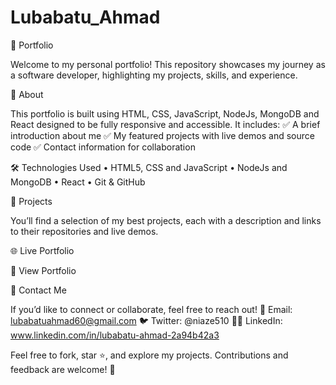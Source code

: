 # Lubabatu_Ahmad
📌 Portfolio 

Welcome to my personal portfolio! This repository showcases my journey as a software developer, highlighting my projects, skills, and experience.

🚀 About

This portfolio is built using HTML, CSS, JavaScript, NodeJs, MongoDB and React designed to be fully responsive and accessible. It includes:
✅ A brief introduction about me
✅ My featured projects with live demos and source code
✅ Contact information for collaboration

🛠 Technologies Used
	•	HTML5, CSS and JavaScript
	•	NodeJs and MongoDB
	•	React 
	•	Git & GitHub
   

📂 Projects

You’ll find a selection of my best projects, each with a description and links to their repositories and live demos.

🌐 Live Portfolio

🔗 View Portfolio

📩 Contact Me

If you’d like to connect or collaborate, feel free to reach out!
📧 Email: lubabatuahmad60@gmail.com
🐦 Twitter: @niaze510
👩‍💻 LinkedIn: www.linkedin.com/in/lubabatu-ahmad-2a94b42a3

Feel free to fork, star ⭐, and explore my projects. Contributions and feedback are welcome! 🎉
